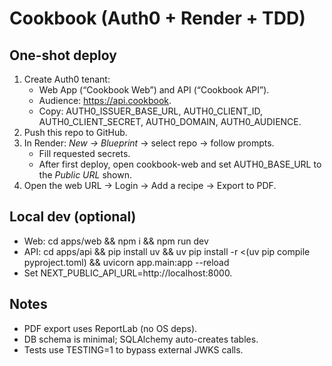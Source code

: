 # Cookbook (Auth0 + Render + TDD)

## One-shot deploy
1. Create Auth0 tenant:
   - Web App (“Cookbook Web”) and API (“Cookbook API”).
   - Audience: https://api.cookbook.
   - Copy: AUTH0_ISSUER_BASE_URL, AUTH0_CLIENT_ID, AUTH0_CLIENT_SECRET, AUTH0_DOMAIN, AUTH0_AUDIENCE.
2. Push this repo to GitHub.
3. In Render: *New → Blueprint* → select repo → follow prompts.
   - Fill requested secrets.
   - After first deploy, open cookbook-web and set AUTH0_BASE_URL to the *Public URL* shown.
4. Open the web URL → Login → Add a recipe → Export to PDF.

## Local dev (optional)
- Web: cd apps/web && npm i && npm run dev
- API: cd apps/api && pip install uv && uv pip install -r <(uv pip compile pyproject.toml) && uvicorn app.main:app --reload
- Set NEXT_PUBLIC_API_URL=http://localhost:8000.

## Notes
- PDF export uses ReportLab (no OS deps).
- DB schema is minimal; SQLAlchemy auto-creates tables.
- Tests use TESTING=1 to bypass external JWKS calls.


